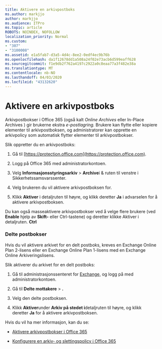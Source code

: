 ```yaml
---
title: Aktivere en arkivpostboks
ms.author: markjjo
author: markjjo
ms.audience: ITPro
ms.topic: article
ROBOTS: NOINDEX, NOFOLLOW
localization_priority: Normal
ms.custom:
- "307"
- "3100008"
ms.assetid: e1a5fab7-d3a5-4d4c-8ee2-0edf4ec9b76b
ms.openlocfilehash: da1f12678dd1a508a24f02e73acb6d599eaff628
ms.sourcegitcommit: f1e9db2f762a4197c2922a0c8eaa77a3f482e38a
ms.translationtype: MT
ms.contentlocale: nb-NO
ms.lasthandoff: 04/03/2020
ms.locfileid: "43132620"
---
```

# <a name="enable-an-archive-mailbox"></a>Aktivere en arkivpostboks

Arkivpostbokser i Office 365 (også kalt *Online Archives* eller In-Place Archives ) gir brukerne ekstra *e-postlagring.* Brukere kan flytte eller kopiere elementer til arkivpostboksen, og administratorer kan opprette en arkivpolicy som automatisk flytter elementer til arkivpostbokser.
  
Slik oppretter du en arkivpostboks:
  
1. Gå til [https://protection.office.com](https://protection.office.com).

2. Logg på Office 365 med administratorkontoen.

3. Velg **Informasjonsstyringsarkiv** \> **Archive**i &amp; ruten til venstre i Sikkerhetssamsvarssenter.

4. Velg brukeren du vil aktivere arkivpostboksen for.

5. Klikk **Aktiver** i detaljruten til høyre, og klikk deretter **Ja** i advarselen for å aktivere arkivpostboksen.

Du kan også masseaktivere arkivpostbokser ved å velge flere brukere (ved **Enable** hjelp av **Skift-** eller Ctrl-tastene) og deretter klikke Aktiver i detaljruten. **Ctrl**
  
### <a name="shared-mailboxes"></a>Delte postbokser

Hvis du vil aktivere arkivet for en delt postboks, kreves en Exchange Online Plan 2-lisens eller en Exchange Online Plan 1-lisens med en Exchange Online Arkiveringslisens.  

Slik aktiverer du arkivet for en delt postboks:

1. Gå til administrasjonssenteret for [Exchange,](https://outlook.office365.com/ecp) og logg på med administratorkontoen.

2. Gå til **Delte mottakere** > **.**

3. Velg den delte postboksen.

4. Klikk **Aktiver**under **Arkiv på stedet i**detaljruten til høyre, og klikk deretter **Ja** for å aktivere arkivpostboksen.

Hvis du vil ha mer informasjon, kan du se:
  
- [Aktivere arkivpostbokser i Office 365](https://docs.microsoft.com/office365/securitycompliance/enable-archive-mailboxes)

- [Konfigurere en arkiv- og slettingspolicy i Office 365](https://docs.microsoft.com//office365/securitycompliance/set-up-an-archive-and-deletion-policy-for-mailboxes)
